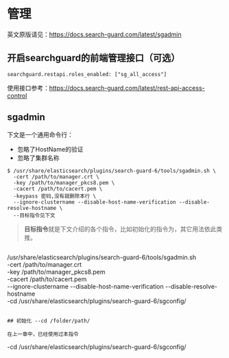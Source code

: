 # 管理

英文原版请见：https://docs.search-guard.com/latest/sgadmin

## 开启searchguard的前端管理接口（可选）

```
searchguard.restapi.roles_enabled: ["sg_all_access"]
```

使用接口参考：https://docs.search-guard.com/latest/rest-api-access-control

## sgadmin 

下文是一个通用命令行：
- 忽略了HostName的验证
- 忽略了集群名称

```
$ /usr/share/elasticsearch/plugins/search-guard-6/tools/sgadmin.sh \
  -cert /path/to/manager.crt \
  -key /path/to/manager_pkcs8.pem \
  -cacert /path/to/cacert.pem \
  -keypass 密码,没有就删除本行 \
  --ignore-clustername --disable-host-name-verification --disable-resolve-hostname \
  --目标指令见下文
```

> **目标指令**就是下文介绍的各个指令，比如初始化的指令为，其它用法依此类推。

>  ```
  /usr/share/elasticsearch/plugins/search-guard-6/tools/sgadmin.sh \
    -cert /path/to/manager.crt \
    -key /path/to/manager_pkcs8.pem \
    -cacert /path/to/cacert.pem \
    --ignore-clustername --disable-host-name-verification --disable-resolve-hostname \
    -cd /usr/share/elasticsearch/plugins/search-guard-6/sgconfig/
  ```

## 初始化 --cd /folder/path/

在上一章中，已经使用过本指令
```
-cd /usr/share/elasticsearch/plugins/search-guard-6/sgconfig/
```